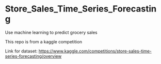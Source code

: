 # Store_Sales_Time_Series_Forecasting
Use machine learning to predict grocery sales

This repo is from a kaggle competition

Link for dataset: https://www.kaggle.com/competitions/store-sales-time-series-forecasting/overview
